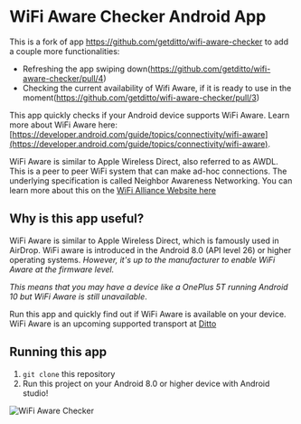 # WiFi Aware Checker Android App

This is a fork of app https://github.com/getditto/wifi-aware-checker to add a couple more functionalities:
  - Refreshing the app swiping down(https://github.com/getditto/wifi-aware-checker/pull/4)
  - Checking the current availability of Wifi Aware, if it is ready to use in the moment(https://github.com/getditto/wifi-aware-checker/pull/3)

This app quickly checks if your Android device supports WiFi Aware. Learn more about WiFi Aware here:
[https://developer.android.com/guide/topics/connectivity/wifi-aware](https://developer.android.com/guide/topics/connectivity/wifi-aware).

WiFi Aware is similar to Apple Wireless Direct, also referred to as AWDL. This is a peer to peer WiFi system that can make ad-hoc connections. The underlying specification is called Neighbor Awareness Networking. You can learn more about this on the [WiFi Alliance Website here](https://www.wi-fi.org/discover-wi-fi/wi-fi-aware)

## Why is this app useful?

WiFi Aware is similar to Apple Wireless Direct, which is famously used in AirDrop. WiFi aware is introduced in the Android 8.0 (API level 26) or higher operating systems. _However, it's up to the manufacturer to enable WiFi Aware at the firmware level._

_This means that you may have a device like a OnePlus 5T running Android 10 but WiFi Aware is still unavailable_.

Run this app and quickly find out if WiFi Aware is available on your device. 
WiFi Aware is an upcoming supported transport at [Ditto](https://www.ditto.live)

## Running this app

1. `git clone` this repository
2. Run this project on your Android 8.0 or higher device with Android studio! 

![WiFi Aware Checker](https://media.giphy.com/media/kfXxeX3zidS1yzKVgC/giphy.gif)
